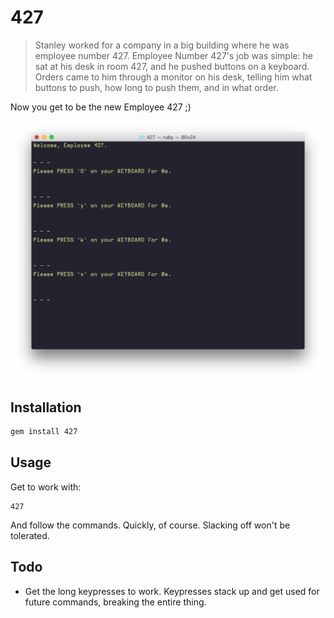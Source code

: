 # 427

> Stanley worked for a company in a big building where he was employee 
> number 427. Employee Number 427's job was simple: he sat at his desk in
> room 427, and he pushed buttons on a keyboard. Orders came to him 
> through a monitor on his desk, telling him what buttons to push, how 
> long to push them, and in what order.

Now you get to be the new Employee 427 ;)


![](example.png)

## Installation

```bash
gem install 427
```

## Usage

Get to work with:

```
427
```

And follow the commands. Quickly, of course. Slacking off won't be tolerated.

## Todo

- Get the long keypresses to work. Keypresses stack up and get used for future commands, breaking the entire thing.
